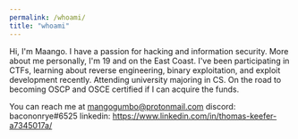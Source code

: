 ```yaml
---
permalink: /whoami/
title: "whoami"
---
```


Hi, I'm Maango. I have a passion for hacking and information security. More about me personally, I'm 19 and on the East Coast.
I've been participating in CTFs, learning about reverse engineering, binary exploitation, and exploit development recently.
Attending university majoring in CS. On the road to becoming OSCP and OSCE certified if I can acquire the funds.



You can reach me at mangogumbo@protonmail.com
discord:  bacononrye#6525
linkedin: https://www.linkedin.com/in/thomas-keefer-a7345017a/

